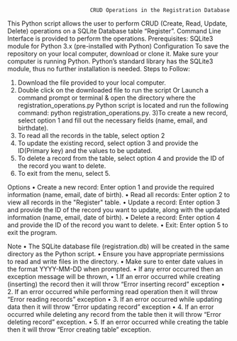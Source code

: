                               CRUD Operations in the Registration Database
This Python script allows the user to perform CRUD (Create, Read, Update, Delete) operations on a SQLite Database table “Register”. Command Line Interface is provided to perform the operations.
Prerequisites:
SQLite3 module for Python 3.x (pre-installed with Python)
Configuration
To save the repository on your local computer, download or clone it.
Make sure your computer is running Python.
Python’s standard library has the SQLite3 module, thus no further installation is needed.
Steps to Follow:
1) Download the file provided to your local computer.
2) Double click on the downloaded file to run the script
			Or
     Launch a command prompt or terminal & open the directory where the registration_operations.py Python script is located and run the following command:
                         python registration_operations.py.
3)To create a new record, select option 1 and fill out the necessary fields (name, email, and birthdate).
4) To read all the records in the table, select option 2
5) To update the existing record, select option 3 and provide the ID(Primary key) and the values to be updated.
6) To delete a record from the table, select option 4 and provide the ID of the record you want to delete.
7) To exit from the menu, select 5.

Options
•	Create a new record: Enter option 1 and provide the required information (name, email, date of birth).
•	Read all records: Enter option 2 to view all records in the "Register" table.
•	Update a record: Enter option 3 and provide the ID of the record you want to update, along with the updated information (name, email, date of birth).
•	Delete a record: Enter option 4 and provide the ID of the record you want to delete.
•	Exit: Enter option 5 to exit the program.

Note
•	The SQLite database file (registration.db) will be created in the same directory as the Python script.
•	Ensure you have appropriate permissions to read and write files in the directory.
•	Make sure to enter date values in the format YYYY-MM-DD when prompted.
•	If any error occurred then an exception message will be thrown, 
•	1.If an error occurred while creating (inserting) the record then it will throw “Error inserting record” exception
•	2. If an error occurred while performing read operation then it will throw “Error reading records” exception
•	3. If an error occurred while updating data then it will throw “Error updating record” exception
•	4. If an error occurred while deleting any record from the table then it will throw “Error deleting record” exception.
•	5. If an error occurred while creating the table then it will throw “Error creating table” exception.
